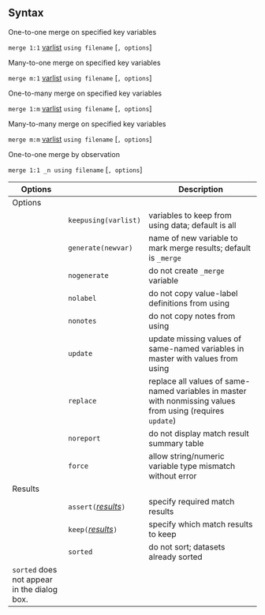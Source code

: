 ## Syntax

One-to-one merge on specified key variables

`merge 1:1`
[varlist](http://www.stata.com/help.cgi?varlist)
`using filename` \[`, options`\]

Many-to-one merge on specified key variables

`merge m:1`
[varlist](http://www.stata.com/help.cgi?varlist)
`using filename` \[`, options`\]

One-to-many merge on specified key variables

`merge 1:m`
[varlist](http://www.stata.com/help.cgi?varlist)
`using filename` \[`, options`\]

Many-to-many merge on specified key variables

`merge m:m`
[varlist](http://www.stata.com/help.cgi?varlist)
`using filename` \[`, options`\]

One-to-one merge by observation

`merge 1:1 _n using filename` \[`, options`\]

| Options                                     |                                                                                                        | Description                                                                                                |
|---------------------------------------------|--------------------------------------------------------------------------------------------------------|------------------------------------------------------------------------------------------------------------|
| Options                                     |                                                                                                        |                                                                                                            |
|                                             | `keepusing(varlist)`                                                                                   | variables to keep from using data; default is all                                                          |
|                                             | `generate(newvar)`                                                                                     | name of new variable to mark merge results; default is `_merge`                                            |
|                                             | `nogenerate`                                                                                           | do not create `_merge` variable                                                                            |
|                                             | `nolabel`                                                                                              | do not copy value-label definitions from using                                                             |
|                                             | `nonotes`                                                                                              | do not copy notes from using                                                                               |
|                                             | `update`                                                                                               | update missing values of same-named variables in master with values from using                             |
|                                             | `replace`                                                                                              | replace all values of same-named variables in master with nonmissing values from using (requires `update`) |
|                                             | `noreport`                                                                                             | do not display match result summary table                                                                  |
|                                             | `force`                                                                                                | allow string/numeric variable type mismatch without error                                                  |
| Results                                     |                                                                                                        |                                                                                                            |
|                                             | `assert(`[<var class="command">results</var><strong></strong>](#results)`)` | specify required match results                                                                             |
|                                             | `keep(`[<var class="command">results</var><strong></strong>](#results)`)`   | specify which match results to keep                                                                        |
|                                             | `sorted`                                                                                               | do not sort; datasets already sorted                                                                       |
| `sorted` does not appear in the dialog box. |                                                                                                        |                                                                                                            |

